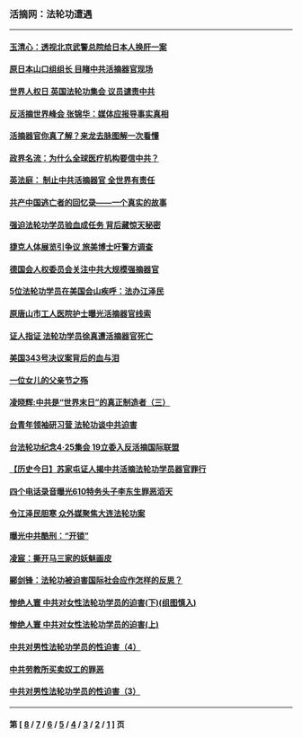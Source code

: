 ### 活摘网：法轮功遭遇
---
#### [玉清心：透视北京武警总院给日本人换肝一案](../../pages/nf5881/n13771978.md?11120430) 
#### [原日本山口组组长 目睹中共活摘器官现场](../../pages/nf5881/n13767360.md?11120430) 
#### [世界人权日 英国法轮功集会 议员谴责中共](../../pages/nf5881/n13431763.md?11120430) 
#### [反活摘世界峰会 张锦华：媒体应报导事实真相](../../pages/nf5881/n13278502.md?11120430) 
#### [活摘器官你真了解？来龙去脉图解一次看懂](../../pages/nf5881/n13013820.md?11120430) 
#### [政界名流：为什么全球医疗机构要信中共？](../../pages/nf5881/n11945479.md?11120430) 
#### [英法庭： 制止中共活摘器官 全世界有责任](../../pages/nf5881/n11330691.md?11120430) 
#### [共产中国逃亡者的回忆录——一个真实的故事](../../pages/nf5881/n10918649.md?11120430) 
#### [强迫法轮功学员验血成任务 背后藏惊天秘密](../../pages/nf5881/n4252384.md?11120430) 
#### [捷克人体展览引争议 旅美博士吁警方调查](../../pages/nf5881/n9429187.md?11120430) 
#### [德国会人权委员会关注中共大规模强摘器官](../../pages/nf5881/n8418950.md?11120430) 
#### [5位法轮功学员在美国会山疾呼：法办江泽民](../../pages/nf5881/n8101519.md?11120430) 
#### [原唐山市工人医院护士曝光活摘器官线索](../../pages/nf5881/n8076384.md?11120430) 
#### [证人指证 法轮功学员徐真遭活摘器官死亡](../../pages/nf5881/n8042467.md?11120430) 
#### [美国343号决议案背后的血与泪](../../pages/nf5881/n8020684.md?11120430) 
#### [一位女儿的父亲节之殇](../../pages/nf5881/n8014122.md?11120430) 
#### [凌晓辉:中共是“世界末日”的真正制造者（三）](../../pages/nf5881/n4210333.md?11120430) 
#### [台青年领袖研习营 法轮功谈中共迫害](../../pages/nf5881/n4141857.md?11120430) 
#### [台法轮功纪念4‧25集会 19立委入反活摘国际联盟](../../pages/nf5881/n4141821.md?11120430) 
#### [【历史今日】苏家屯证人揭中共活摘法轮功学员器官罪行](../../pages/nf5881/n4135912.md?11120430) 
#### [四个电话录音曝光610特务头子李东生罪恶滔天](../../pages/nf5881/n4040060.md?11120430) 
#### [令江泽民胆寒 众外媒聚焦大连法轮功案](../../pages/nf5881/n3932671.md?11120430) 
#### [曝光中共酷刑：“开锁”](../../pages/nf5881/n3889373.md?11120430) 
#### [凌宸：撕开马三家的妖魅画皮](../../pages/nf5881/n3849369.md?11120430) 
#### [郦剑锋：法轮功被迫害国际社会应作怎样的反思？](../../pages/nf5881/n3824560.md?11120430) 
#### [惨绝人寰 中共对女性法轮功学员的迫害(下)(组图慎入)](../../pages/nf5881/n3816285.md?11120430) 
#### [惨绝人寰 中共对女性法轮功学员的迫害(上)](../../pages/nf5881/n3815374.md?11120430) 
#### [中共对男性法轮功学员的性迫害（4）](../../pages/nf5881/n3769144.md?11120430) 
#### [中共劳教所买卖奴工的罪恶](../../pages/nf5881/n3769378.md?11120430) 
#### [中共对男性法轮功学员的性迫害（3）](../../pages/nf5881/n3768231.md?11120430) 

---
#### 第 [ [8](./8.md?11120430) / [7](./7.md?11120430) / [6](./6.md?11120430) / [5](./5.md?11120430) / [4](./4.md?11120430) / [3](./3.md?11120430) / [2](./2.md?11120430) / [1](./1.md?11120430) ] 页
